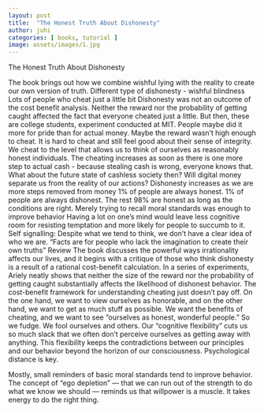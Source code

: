 ```yaml
---
layout: post
title:  "The Honest Truth About Dishonesty"
author: juhi
categories: [ books, tutorial ]
image: assets/images/1.jpg
---
```


The Honest Truth About Dishonesty

The book brings out how we combine wishful lying with the reality to create our own version of truth. Different type of dishonesty - wishful blindness
Lots of people who cheat just a little bit
Dishonesty was not an outcome of the cost benefit analysis. Neither the reward nor the probability of getting caught affected the fact that everyone cheated just a little. But then, these are college students, experiment conducted at MIT. People maybe did it more for pride than for actual money. Maybe the reward wasn’t high enough to cheat. It is hard to cheat and still feel good about their sense of integrity. We cheat to the level that allows us to think of ourselves as reasonably honest individuals.
The cheating increases as soon as there is one more step to actual cash - because stealing cash is wrong, everyone knows that. What about the future state of cashless society then? Will digital money separate us from the reality of our actions?
Dishonesty increases as we are more steps removed from money
1% of people are always honest. 1% of people are always dishonest. The rest 98% are honest as long as the conditions are right.
Merely trying to recall moral standards was enough to improve behavior
Having a lot on one’s mind would leave less cognitive room for resisting temptation and more likely for people to succumb to it.
Self signalling: Despite what we tend to think, we don’t have a clear idea of who we are.
“Facts are for people who lack the imagination to create their own truths”
Review
The book discusses the powerful ways irrationality affects our lives, and it begins with a critique of those who think dishonesty is a result of a rational cost-benefit calculation. In a series of experiments, Ariely neatly shows that neither the size of the reward nor the probability of getting caught substantially affects the likelihood of dishonest behavior. The cost-benefit framework for understanding cheating just doesn’t pay off. 
On the one hand, we want to view ourselves as honorable, and on the other hand, we want to get as much stuff as possible. We want the benefits of cheating, and we want to see “ourselves as honest, wonderful people.” So we fudge. We fool ourselves and others. Our “cognitive flexibility” cuts us so much slack that we often don’t perceive ourselves as getting away with anything. This flexibility keeps the contradictions between our principles and our behavior beyond the horizon of our consciousness. Psychological distance is key.

Mostly, small reminders of basic moral standards tend to improve behavior. The concept of “ego depletion” — that we can run out of the strength to do what we know we should — reminds us that willpower is a muscle. It takes energy to do the right thing.
